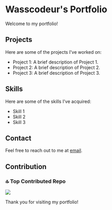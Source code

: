 # Wasscodeur's Portfolio

Welcome to my portfolio!

## Projects

Here are some of the projects I've worked on:

- Project 1: A brief description of Project 1.
- Project 2: A brief description of Project 2.
- Project 3: A brief description of Project 3.

## Skills

Here are some of the skills I've acquired:

- Skill 1
- Skill 2
- Skill 3

## Contact

Feel free to reach out to me at [email](mailto:wachioubouraima56@gmail.com).

## Contribution

### 🔝 Top Contributed Repo
![](https://github-contributor-stats.vercel.app/api?username=WassCodeur&limit=5&theme=dark&combine_all_yearly_contributions=true)


Thank you for visiting my portfolio!

